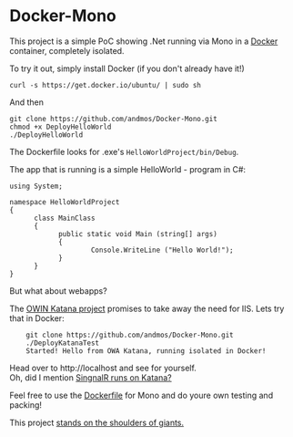 Docker-Mono
===========

This project is a simple PoC showing .Net running via Mono in a [Docker](https://www.docker.com/) container, completely isolated.

To try it out, simply install Docker (if you don't already have it!) 
	
	curl -s https://get.docker.io/ubuntu/ | sudo sh

And then

	git clone https://github.com/andmos/Docker-Mono.git 
	chmod +x DeployHelloWorld
	./DeployHelloWorld
	
The Dockerfile looks for .exe's `HelloWorldProject/bin/Debug`.


The app that is running is a simple HelloWorld - program in C#: 

    using System;

    namespace HelloWorldProject
    {
	      class MainClass
	      {
		        public static void Main (string[] args)
		        {
			            Console.WriteLine ("Hello World!");
		        }
	      }
    }

But what about webapps? 

The [OWIN Katana project](http://katanaproject.codeplex.com/) promises to take away the need for IIS.
Lets try that in Docker:
		
		git clone https://github.com/andmos/Docker-Mono.git
		./DeployKatanaTest
		Started! Hello from OWA Katana, running isolated in Docker!

Head over to http://localhost and see for yourself.
<br>
Oh, did I mention [SingnalR runs on Katana?](http://www.dotnetcurry.com/showarticle.aspx?ID=915)

Feel free to use the [Dockerfile](https://github.com/andmos/Docker-Mono/blob/master/Docker-mono/Dockerfile) for Mono and do youre own testing and packing! 

This project [stands on the shoulders of giants.](http://friism.com/running-net-apps-on-docker)
